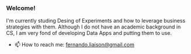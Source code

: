 ### Welcome!

I'm currently studing Desing of Experiments and how to leverage business strategies with them. Although I do not have an academic background in CS, I am very fond of developing Data Apps and putting them to use. 

- 📫 How to reach me: fernando.liaison@gmail.com
